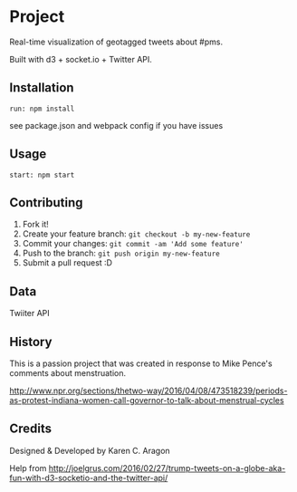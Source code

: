 # Project

Real-time visualization of geotagged tweets about #pms.

Built with d3 + socket.io + Twitter API.

## Installation

`run: npm install`

see package.json and webpack config if you have issues

## Usage

`start: npm start`

## Contributing

1. Fork it!
2. Create your feature branch: `git checkout -b my-new-feature`
3. Commit your changes: `git commit -am 'Add some feature'`
4. Push to the branch: `git push origin my-new-feature`
5. Submit a pull request :D

## Data

Twiiter API

## History

This is a passion project that was created in response to Mike Pence's comments about menstruation.

http://www.npr.org/sections/thetwo-way/2016/04/08/473518239/periods-as-protest-indiana-women-call-governor-to-talk-about-menstrual-cycles

## Credits

Designed & Developed by Karen C. Aragon

Help from http://joelgrus.com/2016/02/27/trump-tweets-on-a-globe-aka-fun-with-d3-socketio-and-the-twitter-api/



